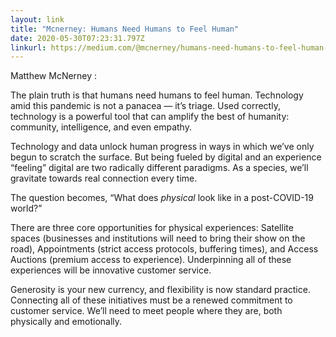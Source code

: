 ```yaml
---
layout: link
title: "Mcnerney: Humans Need Humans to Feel Human"
date: 2020-05-30T07:23:31.797Z
linkurl: https://medium.com/@mcnerney/humans-need-humans-to-feel-human-1c2cf9f8e008
---
```

Matthew McNerney:

The plain truth is that humans need humans to feel human. Technology amid this pandemic is not a panacea — it’s triage. Used correctly, technology is a powerful tool that can amplify the best of humanity: community, intelligence, and even empathy. 

Technology and data unlock human progress in ways in which we’ve only begun to scratch the surface. But being fueled by digital and an experience “feeling” digital are two radically different paradigms. As a species, we’ll gravitate towards real connection every time. 

The question becomes, “What does *physical* look like in a post-COVID-19 world?”

There are three core opportunities for physical experiences: Satellite spaces (businesses and institutions will need to bring their show on the road), Appointments (strict access protocols, buffering times), and Access Auctions (premium access to experience). Underpinning all of these experiences will be innovative customer service.

Generosity is your new currency, and flexibility is now standard practice. Connecting all of these initiatives must be a renewed commitment to customer service. We’ll need to meet people where they are, both physically and emotionally.